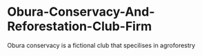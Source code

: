 # Obura-Conservacy-And-Reforestation-Club-Firm
Obura conservacy is a fictional club that specilises in agroforestry 
